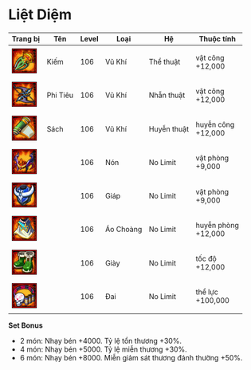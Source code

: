 # Liệt Diệm



| Trang bị                                      | Tên      | Level | Loại      | Hệ          | Thuộc tính                    |
| --------------------------------------------- | -------- | ----- | --------- | ----------- | ----------------------------- |
| ![](<../../.gitbook/assets/image (194).png>)  | Kiếm     | 106   | Vũ Khí    | Thể thuật   | <p>vật công<br>+12,000</p>    |
| ![](<../../.gitbook/assets/image (1052).png>) | Phi Tiêu | 106   | Vũ Khí    | Nhẫn thuật  | <p>vật công<br>+12,000</p>    |
| ![](<../../.gitbook/assets/image (1002).png>) | Sách     | 106   | Vũ Khí    | Huyễn thuật | <p>huyễn công<br>+12,000</p>  |
| ![](<../../.gitbook/assets/image (210).png>)  |          | 106   | Nón       | No Limit    | <p>vật phòng<br>+9,000</p>    |
| ![](<../../.gitbook/assets/image (985).png>)  |          | 106   | Giáp      | No Limit    | <p>vật phòng<br>+9,000</p>    |
| ![](<../../.gitbook/assets/image (201).png>)  |          | 106   | Áo Choàng | No Limit    | <p>huyễn phòng<br>+12,000</p> |
| ![](<../../.gitbook/assets/image (1078).png>) |          | 106   | Giày      | No Limit    | <p>tốc độ<br>+12,000</p>      |
| ![](<../../.gitbook/assets/image (658).png>)  |          | 106   | Đai       | No Limit    | <p>thể lực<br>+100,000</p>    |

&#x20;

**Set Bonus**

* &#x20;2 món: Nhạy bén +4000. Tỷ lệ tổn thương +30%.
* &#x20;4 món: Nhạy bén +5000. Tỷ lệ miễn thương +30%.
* &#x20;6 món: Nhạy bén +8000. Miễn giảm sát thương đánh thường +50%.
